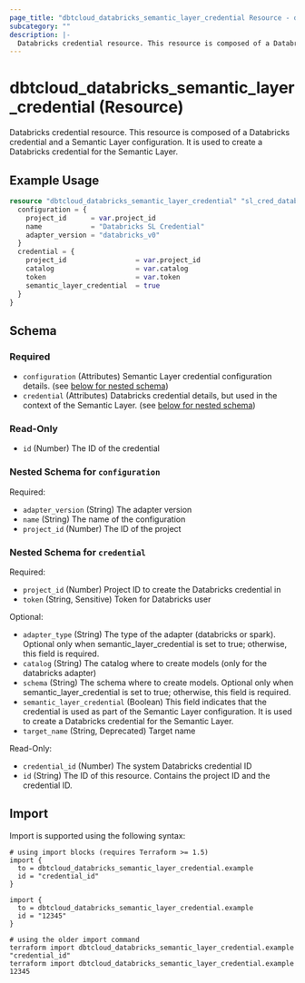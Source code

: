```yaml
---
page_title: "dbtcloud_databricks_semantic_layer_credential Resource - dbtcloud"
subcategory: ""
description: |-
  Databricks credential resource. This resource is composed of a Databricks credential and a Semantic Layer configuration. It is used to create a Databricks credential for the Semantic Layer.
---
```


# dbtcloud_databricks_semantic_layer_credential (Resource)


Databricks credential resource. This resource is composed of a Databricks credential and a Semantic Layer configuration. It is used to create a Databricks credential for the Semantic Layer.

## Example Usage

```terraform
resource "dbtcloud_databricks_semantic_layer_credential" "sl_cred_databricks_example" {
  configuration = {
    project_id      = var.project_id
    name            = "Databricks SL Credential"
    adapter_version = "databricks_v0"
  }
  credential = {
    project_id                 = var.project_id
    catalog                    = var.catalog 
    token                      = var.token
    semantic_layer_credential  = true
  }
}
```

<!-- schema generated by tfplugindocs -->
## Schema

### Required

- `configuration` (Attributes) Semantic Layer credential configuration details. (see [below for nested schema](#nestedatt--configuration))
- `credential` (Attributes) Databricks credential details, but used in the context of the Semantic Layer. (see [below for nested schema](#nestedatt--credential))

### Read-Only

- `id` (Number) The ID of the credential

<a id="nestedatt--configuration"></a>
### Nested Schema for `configuration`

Required:

- `adapter_version` (String) The adapter version
- `name` (String) The name of the configuration
- `project_id` (Number) The ID of the project


<a id="nestedatt--credential"></a>
### Nested Schema for `credential`

Required:

- `project_id` (Number) Project ID to create the Databricks credential in
- `token` (String, Sensitive) Token for Databricks user

Optional:

- `adapter_type` (String) The type of the adapter (databricks or spark). Optional only when semantic_layer_credential is set to true; otherwise, this field is required.
- `catalog` (String) The catalog where to create models (only for the databricks adapter)
- `schema` (String) The schema where to create models. Optional only when semantic_layer_credential is set to true; otherwise, this field is required.
- `semantic_layer_credential` (Boolean) This field indicates that the credential is used as part of the Semantic Layer configuration. It is used to create a Databricks credential for the Semantic Layer.
- `target_name` (String, Deprecated) Target name

Read-Only:

- `credential_id` (Number) The system Databricks credential ID
- `id` (String) The ID of this resource. Contains the project ID and the credential ID.

## Import

Import is supported using the following syntax:

```shell
# using import blocks (requires Terraform >= 1.5)
import {
  to = dbtcloud_databricks_semantic_layer_credential.example
  id = "credential_id"
}

import {
  to = dbtcloud_databricks_semantic_layer_credential.example
  id = "12345"
}

# using the older import command
terraform import dbtcloud_databricks_semantic_layer_credential.example "credential_id"
terraform import dbtcloud_databricks_semantic_layer_credential.example 12345
```
